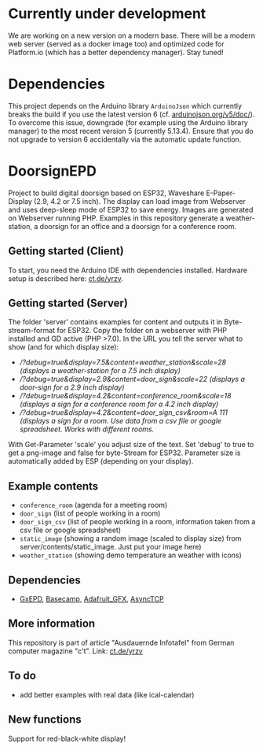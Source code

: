 # Currently under development
We are working on a new version on a modern base. There will be a modern web server (served as a docker image too) and optimized code for Platform.io (which has a better dependency manager). Stay tuned!

# Dependencies

This project depends on the Arduino library `ArduinoJson` which currently
breaks the build if you use the latest version 6 (cf. [arduinojson.org/v5/doc/](https://arduinojson.org/v5/doc/)). To overcome this issue, downgrade (for example using the Arduino library manager) to the most recent version 5 (currently 5.13.4). Ensure that you do not upgrade to version 6 accidentally via the automatic update function.


# DoorsignEPD
Project to build digital doorsign based on ESP32, Waveshare E-Paper-Display (2.9, 4.2 or 7.5 inch). The display can load image from Webserver and uses deep-sleep mode of ESP32 to save energy.
Images are generated on Webserver running PHP. Examples in this repository generate a weather-station, a doorsign for an office and a doorsign for a conference room.

## Getting started (Client)
To start, you need the Arduino IDE with dependencies installed. Hardware setup is described here: [ct.de/yrzv](https://ct.de/yrzv).


## Getting started (Server)
The folder 'server' contains examples for content and outputs it in Byte-stream-format for ESP32. Copy the folder on a webserver with PHP installed and GD active (PHP >7.0).
In the URL you tell the server what to show (and for which display size):

* <address of server>/?debug=true&display=7.5&content=weather_station&scale=28 (displays a weather-station for a 7.5 inch display)
* <address of server>/?debug=true&display=2.9&content=door_sign&scale=22 (displays a door-sign for a 2.9 inch display)
* <address of server>/?debug=true&display=4.2&content=conference_room&scale=18 (displays a sign for a conference room for a 4.2 inch display)
* <address of server>/?debug=true&display=4.2&content=door_sign_csv&room=A 111 (displays a sign for a room. Use data from a csv file or google spreadsheet. Works with different rooms.

With Get-Parameter 'scale' you adjust size of the text. Set 'debug' to true to get a png-image and false for byte-Stream for ESP32. Parameter size is automatically added by ESP (depending on your display).

## Example contents
* `conference_room` (agenda for a meeting room)
* `door_sign` (list of people working in a room)
* `door_sign_csv` (list of people working in a room, information taken from a csv file or google spreadsheet)
* `static_image` (showing a random image (scaled to display size) from server/contents/static_image. Just put your image here)
* `weather_station` (showing demo temperature an weather with icons)

## Dependencies

- [GxEPD](https://github.com/ZinggJM/GxEPD), [Basecamp](https://github.com/merlinschumacher/Basecamp), [Adafruit_GFX](https://github.com/adafruit/Adafruit-GFX-Library), [AsyncTCP](https://github.com/me-no-dev/AsyncTCP)

## More information
This repository is part of article "Ausdauernde Infotafel" from German computer magazine "c't". Link: [ct.de/yrzv](https://ct.de/yrzv)

## To do
+ add better examples with real data (like ical-calendar)

## New functions
Support for red-black-white display!
